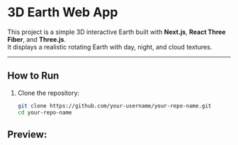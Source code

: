 # 3D Earth Web App

This project is a simple 3D interactive Earth built with **Next.js**, **React Three Fiber**, and **Three.js**.  
It displays a realistic rotating Earth with day, night, and cloud textures.

---

## How to Run

1. Clone the repository:
   ```bash
   git clone https://github.com/your-username/your-repo-name.git
   cd your-repo-name

## Preview: 
